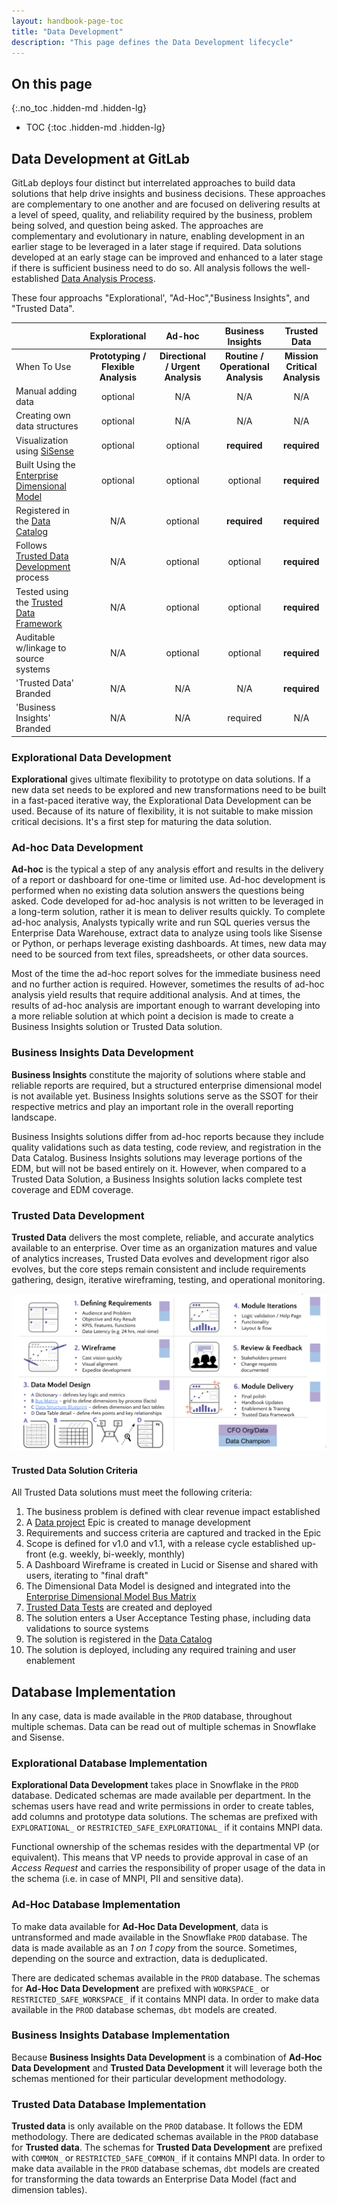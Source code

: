 ```yaml
---
layout: handbook-page-toc
title: "Data Development"
description: "This page defines the Data Development lifecycle"
---
```


## On this page

{:.no_toc .hidden-md .hidden-lg}

- TOC
{:toc .hidden-md .hidden-lg}

## Data Development at GitLab

GitLab deploys four distinct but interrelated approaches to build data solutions that help drive insights and business decisions. These approaches are complementary to one another and are focused on delivering results at a level of speed, quality, and reliability required by the business, problem being solved, and question being asked. The approaches are complementary and evolutionary in nature, enabling development in an earlier stage to be leveraged in a later stage if required. Data solutions developed at an early stage can be improved and enhanced to a later stage if there is sufficient business need to do so. All analysis follows the well-established [Data Analysis Process](/handbook/business-technology/data-team/organization/analytics/#data-analysis-process).

These four approachs "Explorational', "Ad-Hoc","Business Insights", and "Trusted Data". 

|  | Explorational | Ad-hoc | Business Insights | Trusted Data |
| :-- | :-: | :-: | :-: | :-: |
| When To Use | **Prototyping / Flexible Analysis** |  **Directional / Urgent Analysis** | **Routine / Operational Analysis** | **Mission Critical Analysis** | 
| Manual adding data | optional | N/A| N/A | N/A |
| Creating own data structures | optional | N/A | N/A | N/A | 
| Visualization using [SiSense](/handbook/business-technology/data-team/platform/periscope) | optional | optional | **required** | **required** |
| Built Using the [Enterprise Dimensional Model](/handbook/business-technology/data-team/platform/edw) | optional | optional | optional | **required** |
| Registered in the [Data Catalog](/handbook/business-technology/data-team/data-catalog/) | N/A | optional | **required** | **required** |
| Follows [Trusted Data Development](/handbook/business-technology/data-team/data-development/#trusted-data-development) process | N/A | optional | optional | **required** |
| Tested using the [Trusted Data Framework](/handbook/business-technology/data-team/platform/#tdf) | N/A | optional | optional | **required** |
| Auditable w/linkage to source systems | N/A | optional | optional | **required** |
| 'Trusted Data' Branded |  N/A | N/A |  N/A | **required** |
| 'Business Insights' Branded |  N/A | N/A | required | N/A |

### Explorational Data Development

**Explorational** gives ultimate flexibility to prototype on data solutions. If a new data set needs to be explored and new transformations need to be built in a fast-paced iterative way, the Explorational Data Development can be used. Because of its nature of flexibility, it is not suitable to make mission critical decisions. It's a first step for maturing the data solution.

### Ad-hoc Data Development

**Ad-hoc** is the typical a step of any analysis effort and results in the delivery of a report or dashboard for one-time or limited use. Ad-hoc development is performed when no existing data solution answers the questions being asked. Code developed for ad-hoc analysis is not written to be leveraged in a long-term solution, rather it is mean to deliver results quickly. To complete ad-hoc analysis, Analysts typically write and run SQL queries versus the Enterprise Data Warehouse, extract data to analyze using tools like Sisense or Python, or perhaps leverage existing dashboards. At times, new data may need to be sourced from text files, spreadsheets, or other data sources. 

Most of the time the ad-hoc report solves for the immediate business need and no further action is required. However, sometimes the results of ad-hoc analysis yield results that require additional analysis. And at times, the results of ad-hoc analysis are important enough to warrant developing into a more reliable solution at which point a decision is made to create a Business Insights solution or Trusted Data solution.

### Business Insights Data Development

**Business Insights** constitute the majority of solutions where stable and reliable reports are required, but a structured enterprise dimensional model is not available yet. Business Insights solutions serve as the SSOT for their respective metrics and play an important role in the overall reporting landscape. 

Business Insights solutions differ from ad-hoc reports because they include quality validations such as data testing, code review, and registration in the Data Catalog. Business Insights solutions may leverage portions of the EDM, but will not be based entirely on it. However, when compared to a Trusted Data Solution, a Business Insights solution lacks complete test coverage and EDM coverage.

### Trusted Data Development

**Trusted Data** delivers the most complete, reliable, and accurate analytics available to an enterprise. Over time as an organization matures and value of analytics increases, Trusted Data evolves and development rigor also evolves, but the core steps remain consistent and include requirements gathering, design, iterative wireframing, testing, and operational monitoring.

![data team development_process](data_team_development_process.png)

#### Trusted Data Solution Criteria

All Trusted Data solutions must meet the following criteria:

1. The business problem is defined with clear revenue impact established
1. A [Data project](https://gitlab.com/gitlab-data/analytics/-/issues) Epic is created to manage development
1. Requirements and success criteria are captured and tracked in the Epic
1. Scope is defined for v1.0 and v1.1, with a release cycle established up-front (e.g. weekly, bi-weekly, monthly)
1. A Dashboard Wireframe is created in Lucid or Sisense and shared with users, iterating to "final draft"
1. The Dimensional Data Model is designed and integrated into the [Enterprise Dimensional Model Bus Matrix](https://docs.google.com/spreadsheets/d/1j3lHKR29AT1dH_jWeqEwjeO81RAXUfXauIfbZbX_2ME/edit#gid=742713121)
1. [Trusted Data Tests](https://about.gitlab.com/handbook/business-technology/data-team/platform/dbt-guide/#trusted-data-framework) are created and deployed
1. The solution enters a User Acceptance Testing phase, including data validations to source systems
1. The solution is registered in the [Data Catalog](/handbook/business-technology/data-team/data-catalog/)
1. The solution is deployed, including any required training and user enablement

## Database Implementation 

In any case, data is made available in the `PROD` database, throughout multiple schemas. Data can be read out of multiple schemas in Snowflake and Sisense. 

### Explorational Database Implementation

**Explorational Data Development** takes place in Snowflake in the `PROD` database. Dedicated schemas are made available per department. In the schemas users have read and write permissions in order to create tables, add columns and prototype data solutions. The schemas are prefixed with `EXPLORATIONAL_` or `RESTRICTED_SAFE_EXPLORATIONAL_` if it contains MNPI data.
 
Functional ownership of the schemas resides with the departmental VP (or equivalent). This means that VP needs to provide approval in case of an _Access Request_ and carries the responsibility of proper usage of the data in the schema (i.e. in case of MNPI, PII and sensitive data).

### Ad-Hoc Database Implementation

To make data available for **Ad-Hoc Data Development**, data is untransformed and made available in the Snowflake `PROD` database. The data is made available as an _1 on 1 copy_ from the source. Sometimes, depending on the source and extraction, data is deduplicated.
 
There are dedicated schemas available in the `PROD` database. The schemas for **Ad-Hoc Data Development** are prefixed with `WORKSPACE_` or `RESTRICTED_SAFE_WORKSPACE_` if it contains MNPI data. In order to make data available in the `PROD` database schemas, `dbt` models are created. 

### Business Insights Database Implementation 
Because **Business Insights Data Development** is a combination of **Ad-Hoc Data Development** and **Trusted Data Development** it will leverage both the schemas mentioned for their particular development methodology.

### Trusted Data Database Implementation 
**Trusted data** is only available on the `PROD` database. It follows the EDM methodology. There are dedicated schemas available in the `PROD` database for **Trusted data**. The schemas for **Trusted Data Development** are prefixed with `COMMON_` or `RESTRICTED_SAFE_COMMON_` if it contains MNPI data. In order to make data available in the `PROD` database schemas, `dbt` models are created for transforming the data towards an Enterprise Data Model (fact and dimension tables).

